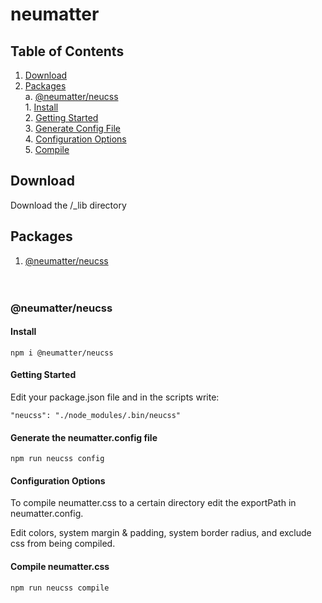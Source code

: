 # neumatter

## Table of Contents
1. [ Download ](#download) <br />
2. [ Packages ](#packages) <br />
    a. [ @neumatter/neucss ](#neucss) <br />
        1. [ Install ](#install) <br />
        2. [ Getting Started ](#gettingstarted) <br />
        3. [ Generate Config File ](#genconfig) <br />
        4. [ Configuration Options ](#config) <br />
        5. [ Compile ](#compile) <br />

<a name="download"></a>
## Download
Download the /_lib directory

<a name="packages"></a>
## Packages
1. [ @neumatter/neucss ](#neucss) <br /><br /><br />

<a name="neucss"></a>
### @neumatter/neucss

<a name="install"></a>
#### Install
    
    npm i @neumatter/neucss 

<a name="gettingstarted"></a>
#### Getting Started
Edit your package.json file and in the scripts write:
    
    "neucss": "./node_modules/.bin/neucss"

<a name="genconfig"></a>
#### Generate the neumatter.config file
    
    npm run neucss config

<a name="config"></a>
#### Configuration Options
To compile neumatter.css to a certain directory edit the exportPath in neumatter.config.

Edit colors, system margin & padding, system border radius, and exclude css from being compiled.

<a name="compile"></a>
#### Compile neumatter.css
    
    npm run neucss compile
